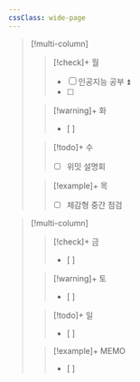 ```yaml
---
cssClass: wide-page
---
```

> [!multi-column]
>
>> [!check]+ 월
>> - [ ] 인공지능 공부 ⏫ 
>> - [ ] 
>
>> [!warning]+ 화
>> - [ ] 
>
>> [!todo]+ 수
>> - [ ] 위밋 설명회
>
>> [!example]+ 목
>> - [ ] 체감형 중간 점검


> [!multi-column]
>
>> [!check]+ 금
>> - [ ] 
>
>> [!warning]+ 토
>> - [ ] 
>
>> [!todo]+ 일
>> - [ ] 
>
>> [!example]+ MEMO
>> - [ ] 

